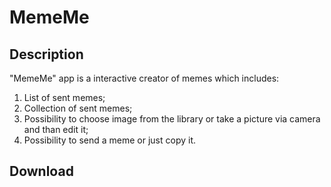# MemeMe
## Description
"MemeMe" app is a interactive creator of memes which includes:
1. List of sent memes;
2. Collection of sent memes;
3. Possibility to choose image from the library or take a picture via camera and than edit it;
4. Possibility to send a meme or just copy it.
## Download
